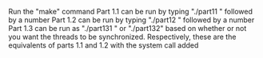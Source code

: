 Run the "make" command
Part 1.1 can be run by typing "./part11 " followed by a number
Part 1.2 can be run by typing "./part12 " followed by a number
Part 1.3 can be run as "./part131 " or "./part132" based on whether or not you want the threads to be synchronized.
Respectively, these are the equivalents of parts 1.1 and 1.2 with the system call added
